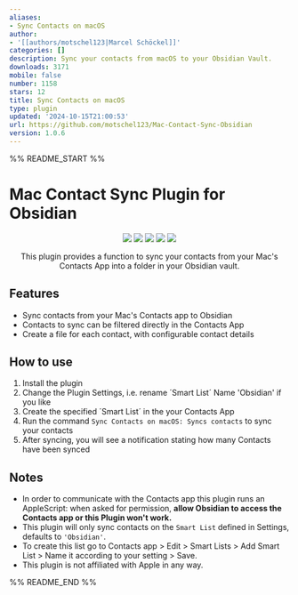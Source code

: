 ```yaml
---
aliases:
- Sync Contacts on macOS
author:
- '[[authors/motschel123|Marcel Schöckel]]'
categories: []
description: Sync your contacts from macOS to your Obsidian Vault.
downloads: 3171
mobile: false
number: 1158
stars: 12
title: Sync Contacts on macOS
type: plugin
updated: '2024-10-15T21:00:53'
url: https://github.com/motschel123/Mac-Contact-Sync-Obsidian
version: 1.0.6
---
```


%% README_START %%

# Mac Contact Sync Plugin for Obsidian

<p align="center">
	<img src="https://img.shields.io/github/manifest-json/v/motschel123/Mac-Contact-Sync-Obsidian?color=blue">
    <img src="https://img.shields.io/github/release-date/motschel123/Mac-Contact-Sync-Obsidian">
	<img src="https://img.shields.io/github/license/motschel123/Mac-Contact-Sync-Obsidian">
	<img src="https://img.shields.io/github/downloads/motschel123/Mac-Contact-Sync-Obsidian/total">
	<img src="https://img.shields.io/github/issues/motschel123/Mac-Contact-Sync-Obsidian">
</p>

<p align="center">
This plugin provides a function to sync your contacts from your Mac's Contacts App into a folder in your Obsidian vault.
</p>
	
## Features

- Sync contacts from your Mac's Contacts app to Obsidian
- Contacts to sync can be filtered directly in the Contacts App
- Create a file for each contact, with configurable contact details

## How to use

1. Install the plugin
2. Change the Plugin Settings, i.e. rename ´Smart List´ Name 'Obsidian' if you like
3. Create the specified ´Smart List´ in the your Contacts App 
4. Run the command `Sync Contacts on macOS: Syncs contacts` to sync your contacts
5. After syncing, you will see a notification stating how many Contacts have been synced

## Notes
- In order to communicate with the Contacts app this plugin runs an AppleScript: when asked for permission, **allow Obsidian to access the Contacts app or this Plugin won't work.** 
- This plugin will only sync contacts on the `Smart List` defined in Settings, defaults to `'Obsidian'`.
- To create this list go to Contacts app > Edit > Smart Lists > Add Smart List > Name it according to your setting > Save.
- This plugin is not affiliated with Apple in any way.


%% README_END %%